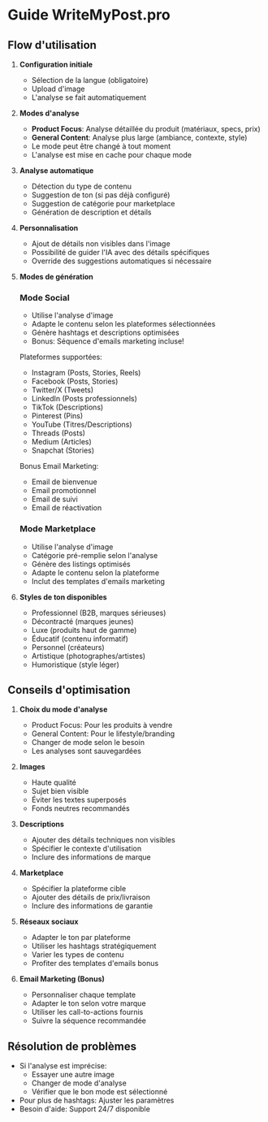 # Guide WriteMyPost.pro

## Flow d'utilisation

1. **Configuration initiale**
   - Sélection de la langue (obligatoire)
   - Upload d'image
   - L'analyse se fait automatiquement

2. **Modes d'analyse**
   - **Product Focus**: Analyse détaillée du produit (matériaux, specs, prix)
   - **General Content**: Analyse plus large (ambiance, contexte, style)
   - Le mode peut être changé à tout moment
   - L'analyse est mise en cache pour chaque mode

3. **Analyse automatique**
   - Détection du type de contenu
   - Suggestion de ton (si pas déjà configuré)
   - Suggestion de catégorie pour marketplace
   - Génération de description et détails

4. **Personnalisation**
   - Ajout de détails non visibles dans l'image
   - Possibilité de guider l'IA avec des détails spécifiques
   - Override des suggestions automatiques si nécessaire

5. **Modes de génération**

   ### Mode Social
   - Utilise l'analyse d'image
   - Adapte le contenu selon les plateformes sélectionnées
   - Génère hashtags et descriptions optimisées
   - Bonus: Séquence d'emails marketing incluse!
   
   Plateformes supportées:
   - Instagram (Posts, Stories, Reels)
   - Facebook (Posts, Stories)
   - Twitter/X (Tweets)
   - LinkedIn (Posts professionnels)
   - TikTok (Descriptions)
   - Pinterest (Pins)
   - YouTube (Titres/Descriptions)
   - Threads (Posts)
   - Medium (Articles)
   - Snapchat (Stories)

   Bonus Email Marketing:
   - Email de bienvenue
   - Email promotionnel
   - Email de suivi
   - Email de réactivation

   ### Mode Marketplace
   - Utilise l'analyse d'image
   - Catégorie pré-remplie selon l'analyse
   - Génère des listings optimisés
   - Adapte le contenu selon la plateforme
   - Inclut des templates d'emails marketing

6. **Styles de ton disponibles**
   - Professionnel (B2B, marques sérieuses)
   - Décontracté (marques jeunes)
   - Luxe (produits haut de gamme)
   - Éducatif (contenu informatif)
   - Personnel (créateurs)
   - Artistique (photographes/artistes)
   - Humoristique (style léger)

## Conseils d'optimisation

1. **Choix du mode d'analyse**
   - Product Focus: Pour les produits à vendre
   - General Content: Pour le lifestyle/branding
   - Changer de mode selon le besoin
   - Les analyses sont sauvegardées

2. **Images**
   - Haute qualité
   - Sujet bien visible
   - Éviter les textes superposés
   - Fonds neutres recommandés

3. **Descriptions**
   - Ajouter des détails techniques non visibles
   - Spécifier le contexte d'utilisation
   - Inclure des informations de marque

4. **Marketplace**
   - Spécifier la plateforme cible
   - Ajouter des détails de prix/livraison
   - Inclure des informations de garantie

5. **Réseaux sociaux**
   - Adapter le ton par plateforme
   - Utiliser les hashtags stratégiquement
   - Varier les types de contenu
   - Profiter des templates d'emails bonus

6. **Email Marketing (Bonus)**
   - Personnaliser chaque template
   - Adapter le ton selon votre marque
   - Utiliser les call-to-actions fournis
   - Suivre la séquence recommandée

## Résolution de problèmes

- Si l'analyse est imprécise: 
  - Essayer une autre image
  - Changer de mode d'analyse
  - Vérifier que le bon mode est sélectionné
- Pour plus de hashtags: Ajuster les paramètres
- Besoin d'aide: Support 24/7 disponible 